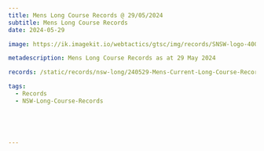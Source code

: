 ```yaml
---
title: Mens Long Course Records @ 29/05/2024
subtitle: Mens Long Course Records
date: 2024-05-29

image: https://ik.imagekit.io/webtactics/gtsc/img/records/SNSW-logo-400x600-new.jpg

metadescription: Mens Long Course Records as at 29 May 2024

records: /static/records/nsw-long/240529-Mens-Current-Long-Course-Records-at-240529.pdf

tags:
  - Records
  - NSW-Long-Course-Records





---
```





